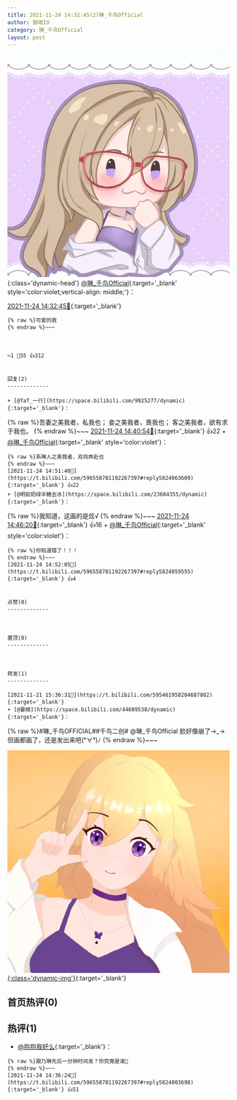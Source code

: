 ```yaml
---
title: 2021-11-24 14:32:45(2)琳_千鸟Official
author: 御坂IO
category: 琳_千鸟Official
layout: post
---
```


![img](/images/c0a88f85ebd0d056f37b114e0748e69556c8b488.jpg){:class='dynamic-head'}
[@琳_千鸟Official](https://space.bilibili.com/1620923329/dynamic){:target='_blank' style='color:violet;vertical-align: middle;'}：

[2021-11-24 14:32:45🔗](https://t.bilibili.com/596558781192267397){:target='_blank'}

~~~
{% raw %}可爱的我
{% endraw %}~~~



↪️1 💬55 👍312


回复(2)
-------------

+ [@TaT_一行](https://space.bilibili.com/9925277/dynamic){:target='_blank'}：
~~~
{% raw %}吾妻之美我者，私我也；
妾之美我者，畏我也；
客之美我者，欲有求于我也。
{% endraw %}~~~
[2021-11-24 14:40:54🔗](https://t.bilibili.com/596558781192267397#reply5824019622){:target='_blank'} 👍22
    + [@琳_千鸟Official](https://space.bilibili.com/1620923329/dynamic){:target='_blank' style='color:violet'}：
~~~
{% raw %}系琳人之美我者，双向奔赴也
{% endraw %}~~~
[2021-11-24 14:51:40🔗](https://t.bilibili.com/596558781192267397#reply5824063609){:target='_blank'} 👍22
+ [@明前奶绿半糖去冰](https://space.bilibili.com/23684355/dynamic){:target='_blank'}：
~~~
{% raw %}我知道，这画的是炫√
{% endraw %}~~~
[2021-11-24 14:46:20🔗](https://t.bilibili.com/596558781192267397#reply5824042034){:target='_blank'} 👍16
    + [@琳_千鸟Official](https://space.bilibili.com/1620923329/dynamic){:target='_blank' style='color:violet'}：
~~~
{% raw %}你知道错了！！！
{% endraw %}~~~
[2021-11-24 14:52:05🔗](https://t.bilibili.com/596558781192267397#reply5824059555){:target='_blank'} 👍4


点赞(0)
-------------



置顶(0)
-------------



转发(1)
-------------

[2021-11-21 15:36:31🔗](https://t.bilibili.com/595461958204687802){:target='_blank'}
+ [@霎栩](https://space.bilibili.com/44609538/dynamic){:target='_blank'}：
~~~
{% raw %}#琳_千鸟OFFICIAL##千鸟二创#
@琳_千鸟Official 
脸好像崩了→_→
但画都画了，还是发出来吧(°∀°)ﾉ
{% endraw %}~~~


[![img](/images/8e8f2ed5289e1538fd35ee2a16df6bd8d66e0d35.jpg){:class='dynamic-img'}](/images/8e8f2ed5289e1538fd35ee2a16df6bd8d66e0d35.jpg){:target='_blank'}




首页热评(0)
-------------



热评(1)
-------------

+ [@抱抱我好么](https://space.bilibili.com/12285084/dynamic){:target='_blank'}：
~~~
{% raw %}跟乃琳先后一分钟时间发？你究竟是谁🤔
{% endraw %}~~~
[2021-11-24 14:36:24🔗](https://t.bilibili.com/596558781192267397#reply5824003698){:target='_blank'} 👍51


